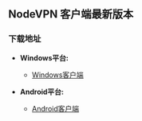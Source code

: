 ## NodeVPN 客户端最新版本
### 下载地址
- **Windows平台:**
  * [Windows客户端](https://raw.githubusercontent.com/newbreedlimited/nodevpn/master/NODEVPN_1.0.18.0.zip)

- **Android平台:**
  * [Android客户端](https://github.com/newbreedlimited/nodevpn/blob/master/nodevpn_release_3.1.apk?raw=true)



